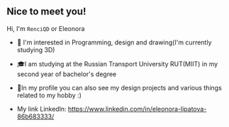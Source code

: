 ## Nice to meet you!

Hi, I'm `RenciQD` or Eleonora

- 🧶 I'm interested in Programming, design and drawing(I'm currently studying 3D)

- 🎓I am studying at the Russian Transport University RUT(MIIT) in my second year of bachelor's degree

- 🎨In my profile you can also see my design projects and various things related to my hobby :) 

- My link Linkedln: https://www.linkedin.com/in/eleonora-lipatova-86b683333/
